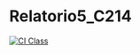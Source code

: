 # Relatorio5_C214

[![CI Class](https://github.com/raulmp20/Relatorio5_C214/actions/workflows/ci.yml/badge.svg)](https://github.com/raulmp20/Relatorio5_C214/actions/workflows/ci.yml)